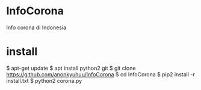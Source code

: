 # InfoCorona
Info corona di Indonesia

# install

$ apt-get update
$ apt install python2 git
$ git clone https://github.com/anonkyuhuu/InfoCorona
$ cd InfoCorona
$ pip2 install -r install.txt
$ python2 corona.py
